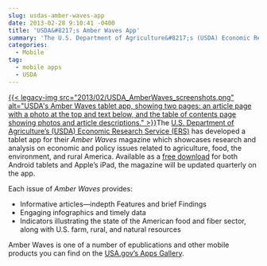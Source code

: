 ```yaml
---
slug: usdas-amber-waves-app
date: 2013-02-28 9:10:41 -0400
title: 'USDA&#8217;s Amber Waves App'
summary: 'The U.S. Department of Agriculture&#8217;s (USDA) Economic Research Service (ERS) has developed a tablet app for their Amber Waves magazine which showcases'
categories:
  - Mobile
tag:
  - mobile apps
  - USDA
---
```


[{{< legacy-img src="2013/02/USDA\_AmberWaves\_screenshots.png" alt="USDA's Amber Waves tablet app, showing two pages: an article page with a photo at the top and text below, and the table of contents page showing photos and article descriptions." >}}](https://s3.amazonaws.com/digitalgov/_legacy-img/2013/02/USDA_AmberWaves_screenshots.png)The [U.S. Department of Agriculture&#8217;s (USDA) Economic Research Service (ERS)](http://www.ers.usda.gov/) has developed a tablet app for their _Amber Waves_ magazine which showcases research and analysis on economic and policy issues related to agriculture, food, the environment, and rural America. Available as a [free download](http://www.ers.usda.gov/amber-waves) for both Android tablets and Apple&#8217;s iPad, the magazine will be updated quarterly on the app.

Each issue of _Amber Waves_ provides:

  * Informative articles—indepth Features and brief Findings
  * Engaging infographics and timely data
  * Indicators illustrating the state of the American food and fiber sector, along with U.S. farm, rural, and natural resources

Amber Waves is one of a number of epublications and other mobile products you can find on the [USA.gov&#8217;s Apps Gallery](http://apps.usa.gov/).